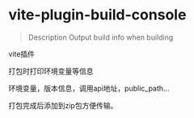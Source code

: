 # vite-plugin-build-console

>Description
> Output build info when building

vite插件

打包时打印环境变量等信息

环境变量，版本信息，调用api地址，public_path...

打包完成后添加到zip包方便传输。

